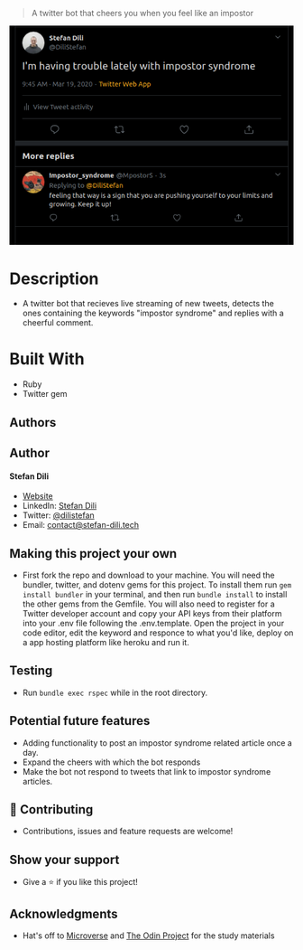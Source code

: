 > A twitter bot that cheers you when you feel like an impostor

![screenshot](screenshot.png)

# Description

- A twitter bot that recieves live streaming of new tweets, detects the ones containing the keywords "impostor syndrome" and replies with a cheerful comment.

# Built With

- Ruby
- Twitter gem

## Authors

## Author

#### Stefan Dili
- [Website](https://stefan-dili.tech)
- LinkedIn: [Stefan Dili](https://www.linkedin.com/in/stefan-dili/)
- Twitter: [@dilistefan](https://twitter.com/dilistefan)
- Email: contact@stefan-dili.tech

## Making this project your own

- First fork the repo and download to your machine. You will need the bundler, twitter, and dotenv gems for this project. To install them run `gem install bundler` in your terminal, and then run `bundle install` to install the other gems from the Gemfile. You will also need to register for a Twitter developer account and copy your API keys from their platform into your .env file following the .env.template. Open the project in your code editor, edit the keyword and responce to what you'd like, deploy on a app hosting platform like heroku and run it.

## Testing

- Run `bundle exec rspec` while in the root directory.

## Potential future features

- Adding functionality to post an impostor syndrome related article once a day.
- Expand the cheers with which the bot responds
- Make the bot not respond to tweets that link to impostor syndrome articles.

## 🤝 Contributing

- Contributions, issues and feature requests are welcome!

## Show your support

- Give a ⭐️ if you like this project!

## Acknowledgments

- Hat's off to [Microverse](https://www.microverse.org) and [The Odin Project](https://theodinproject.com) for the study materials

